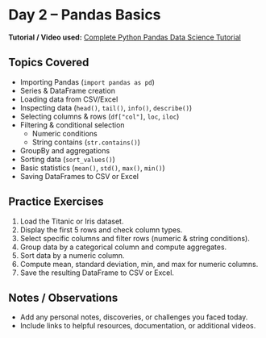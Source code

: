 # Day 2 – Pandas Basics

**Tutorial / Video used:** [Complete Python Pandas Data Science Tutorial](https://www.youtube.com/watch?v=vmEHCJofslg)

## Topics Covered
- Importing Pandas (`import pandas as pd`)
- Series & DataFrame creation
- Loading data from CSV/Excel
- Inspecting data (`head()`, `tail()`, `info()`, `describe()`)
- Selecting columns & rows (`df["col"]`, `loc`, `iloc`)
- Filtering & conditional selection
  - Numeric conditions
  - String contains (`str.contains()`)
- GroupBy and aggregations
- Sorting data (`sort_values()`)
- Basic statistics (`mean()`, `std()`, `max()`, `min()`)
- Saving DataFrames to CSV or Excel

## Practice Exercises
1. Load the Titanic or Iris dataset.  
2. Display the first 5 rows and check column types.  
3. Select specific columns and filter rows (numeric & string conditions).  
4. Group data by a categorical column and compute aggregates.  
5. Sort data by a numeric column.  
6. Compute mean, standard deviation, min, and max for numeric columns.  
7. Save the resulting DataFrame to CSV or Excel.

## Notes / Observations
- Add any personal notes, discoveries, or challenges you faced today.
- Include links to helpful resources, documentation, or additional videos.

